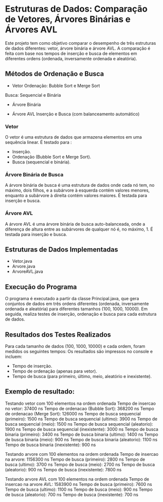 
# Estruturas de Dados: Comparação de Vetores, Árvores Binárias e Árvores AVL
Este projeto tem como objetivo comparar o desempenho de três estruturas de dados diferentes: vetor, árvore binária e árvore AVL. 
A comparação é feita com base nos tempos de inserção e busca de elementos em diferentes ordens (ordenada, inversamente ordenada e aleatória).

## Métodos de Ordenação e Busca
- Vetor
Ordenação: Bubble Sort e Merge Sort

Busca: Sequencial e Binária
- Árvore Binária

- Árvore AVL
Inserção e Busca (com balanceamento automático)



### Vetor
O vetor é uma estrutura de dados que armazena elementos em uma sequência linear. 
É testado para : 
- Inserção.
- Ordenação (Bubble Sort e Merge Sort).
- Busca (sequencial e binária).

### Árvore Binária de Busca
A árvore binária de busca é uma estrutura de dados onde cada nó tem, no máximo, dois filhos, e a subárvore à esquerda contém valores menores,
enquanto a subárvore à direita contém valores maiores. 
É testada para inserção e busca.

### Árvore AVL
A árvore AVL é uma árvore binária de busca auto-balanceada,
onde a diferença de altura entre as subárvores de qualquer nó é, no máximo, 1. 
É testada para inserção e busca.



## Estruturas de Dados Implementadas
- Vetor.java
- Arvore.java
- ArvoreAVL.java



## Execução do Programa
O programa é executado a partir da classe Principal.java, que gera conjuntos de dados em três ordens diferentes 
(ordenada, inversamente ordenada e aleatória) para diferentes tamanhos (100, 1000, 10000). 
Em seguida, realiza testes de inserção, ordenação e busca para cada estrutura de dados.



## Resultados dos Testes Realizados
Para cada tamanho de dados (100, 1000, 10000) e cada ordem, foram medidos os seguintes tempos:
Os resultados são impressos no console e incluem: 
- Tempo de inserção.
- Tempo de ordenação (apenas para vetor).
- Tempo de busca (para primeiro, último, meio, aleatório e inexistente).

## Exemplo de resultado:

Testando vetor com 100 elementos na ordem ordenada
Tempo de insercao no vetor: 37400 ns
Tempo de ordenacao (Bubble Sort): 368200 ns
Tempo de ordenacao (Merge Sort): 126000 ns
Tempo de busca sequencial (primeiro): 1500 ns
Tempo de busca sequencial (ultimo): 3900 ns
Tempo de busca sequencial (meio): 1500 ns
Tempo de busca sequencial (aleatorio): 1900 ns
Tempo de busca sequencial (inexistente): 3000 ns
Tempo de busca binaria (primeiro): 3400 ns
Tempo de busca binaria (ultimo): 1400 ns
Tempo de busca binaria (meio): 900 ns
Tempo de busca binaria (aleatorio): 1100 ns
Tempo de busca binaria (inexistente): 900 ns

Testando arvore com 100 elementos na ordem ordenada
Tempo de insercao na arvore: 1156300 ns
Tempo de busca (primeiro): 2800 ns
Tempo de busca (ultimo): 3700 ns
Tempo de busca (meio): 2700 ns
Tempo de busca (aleatorio): 900 ns
Tempo de busca (inexistente): 7800 ns

Testando arvore AVL com 100 elementos na ordem ordenada
Tempo de insercao na arvore AVL: 1583900 ns
Tempo de busca (primeiro): 7600 ns
Tempo de busca (ultimo): 1100 ns
Tempo de busca (meio): 900 ns
Tempo de busca (aleatorio): 700 ns
Tempo de busca (inexistente): 700 ns
